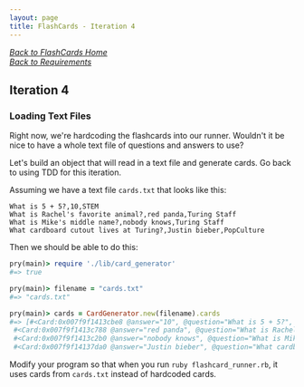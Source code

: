 ```yaml
---
layout: page
title: FlashCards - Iteration 4
---
```


_[Back to FlashCards Home](./index)_  
_[Back to Requirements](./requirements)_

## Iteration 4

### Loading Text Files

Right now, we're hardcoding the flashcards into our runner. Wouldn't it be nice to have a whole text file of questions and answers to use?

Let's build an object that will read in a text file and generate cards. Go back to using TDD for this iteration.

Assuming we have a text file `cards.txt` that looks like this:

```
What is 5 + 5?,10,STEM
What is Rachel's favorite animal?,red panda,Turing Staff
What is Mike's middle name?,nobody knows,Turing Staff
What cardboard cutout lives at Turing?,Justin bieber,PopCulture
```

Then we should be able to do this:

```ruby
pry(main)> require './lib/card_generator'
#=> true

pry(main)> filename = "cards.txt"
#=> "cards.txt"

pry(main)> cards = CardGenerator.new(filename).cards
#=> [#<Card:0x007f9f1413cbe8 @answer="10", @question="What is 5 + 5?", @category="STEM">,
 #<Card:0x007f9f1413c788 @answer="red panda", @question="What is Rachel's favorite animal?", @category="Turing Staff">,
 #<Card:0x007f9f1413c2b0 @answer="nobody knows", @question="What is Mike's middle name?", @category="Turing Staff">,
 #<Card:0x007f9f14137da0 @answer="Justin bieber", @question="What cardboard cutout lives at Turing?", @category="Pop Culture">]
```

Modify your program so that when you run `ruby flashcard_runner.rb`, it uses cards from `cards.txt` instead of hardcoded cards.
